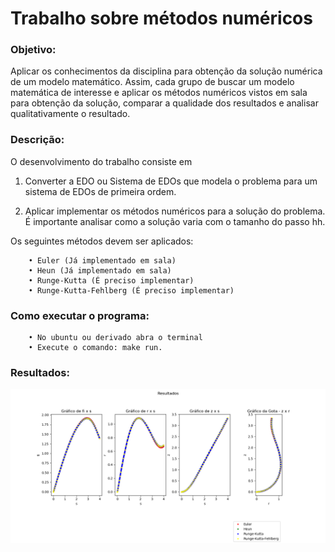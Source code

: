 # **Trabalho sobre métodos numéricos**

### Objetivo:

Aplicar os conhecimentos da disciplina para obtenção da solução numérica de um modelo matemático. 
Assim, cada grupo de buscar um modelo matemática de interesse e aplicar os métodos numéricos vistos 
em sala para obtenção da solução, comparar a qualidade dos resultados e analisar qualitativamente o resultado.

### Descrição: 

O desenvolvimento do trabalho consiste em

1) Converter a EDO ou Sistema de EDOs que modela o problema para um sistema de EDOs de primeira ordem.

2) Aplicar implementar os métodos numéricos para a solução do problema. É importante analisar como a solução varia com o tamanho do passo hh.  

Os seguintes métodos devem ser aplicados:

        • Euler (Já implementado em sala)
        • Heun (Já implementado em sala)
        • Runge-Kutta (É preciso implementar)
        • Runge-Kutta-Fehlberg (É preciso implementar)

### Como executar o programa:
        • No ubuntu ou derivado abra o terminal
        • Execute o comando: make run.
        
### Resultados:
![alt text](https://github.com/jeanmira/Trabalho-sobre-metodos-numericos/blob/main/resultados.png)

      

